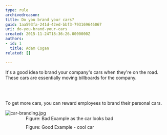 ```yaml
---
type: rule
archivedreason: 
title: Do you brand your cars?
guid: 1aa593fa-241d-42ed-bbf3-793169646067
uri: do-you-brand-your-cars
created: 2015-11-24T18:36:26.0000000Z
authors:
- id: 1
  title: Adam Cogan
related: []

---
```



<p>​It's a good idea to brand your company's cars when they're on the road. These cars are essentially moving billboards for the company.​<br></p>
<br><excerpt class='endintro'></excerpt><br>
<p>​​​To get more cars, you can reward employees to brand their personal cars.​​</p><dl class="image"><dt>​​<img src="/PublishingImages/car-branding.jpg" alt="car-branding.jpg" /></dt><dd class="ssw15-rteElement-FigureBad">​​​ &#160; &#160;&#160;&#160;Figure&#58; ​​​​Bad Example​​ as the car looks bad<br></dd><dt><img src="/PublishingImages/car-branding-tesla.png" alt="" style="margin&#58;5px;" /></dt><dd class="ssw15-rteElement-FigureGood">&#160; &#160; &#160; Figure&#58; Good Example​​​​​ - cool car<br></dd><p class="ssw15-rteElement-P">​​​​​​​​<br></p><br></dl>


